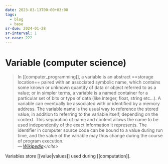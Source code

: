 ```yaml
---
date: 2023-03-13T00:00+03:00
tags:
  - blog
  - base
sr-due: 2024-01-28
sr-interval: 1
sr-ease: 222
---
```


# Variable (computer science)

> In [[computer_programming]], a variable is an abstract
> ==storage location== paired with an associated symbolic name, which contains
> some known or unknown quantity of data or object referred to as a value; or in
> simpler terms, a variable is a named container for a particular set of bits or
> type of data (like integer, float, string etc...). A variable can eventually
> be associated with or identified by a memory address. The variable name is the
> usual way to reference the stored value, in addition to referring to the
> variable itself, depending on the context. This separation of name and content
> allows the name to be used independently of the exact information it
> represents. The identifier in computer source code can be bound to a value
> during run time, and the value of the variable may thus change during the
> course of program execution.\
> — <cite>[Wikipedia](https://en.wikipedia.org/wiki/Variable_\(computer_science\))</cite>

Variables store [[value|values]] used during [[computation]].
